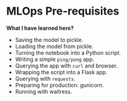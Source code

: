 # **MLOps Pre-requisites**

**What I have learned here?**
- Saving the model to pickle.
- Loading the model from pickle.
- Turning the notebook into a Python script.
- Writing a simple `ping/pong` app.
- Querying the app with `curl` and browser.
- Wrapping the script into a Flask app.
- Querying with `requests`.
- Preparing for production: gunicorn.
- Running with waitress.

